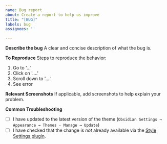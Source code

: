 ```yaml
---
name: Bug report
about: Create a report to help us improve
title: "[BUG]"
labels: bug
assignees: ''

---
```


**Describe the bug**
A clear and concise description of what the bug is.

**To Reproduce**
Steps to reproduce the behavior:
1. Go to '...'
2. Click on '....'
3. Scroll down to '....'
4. See error

**Relevant Screenshots**
If applicable, add screenshots to help explain your problem.

**Common Troubleshooting**
- [ ] I have updated to the latest version of the theme (`Obsidian Settings → Appearance → Themes - Manage → Update`)
- [ ] I have checked that the change is *not* already available via the [Style Settings plugin](https://github.com/mgmeyers/obsidian-style-settings).
